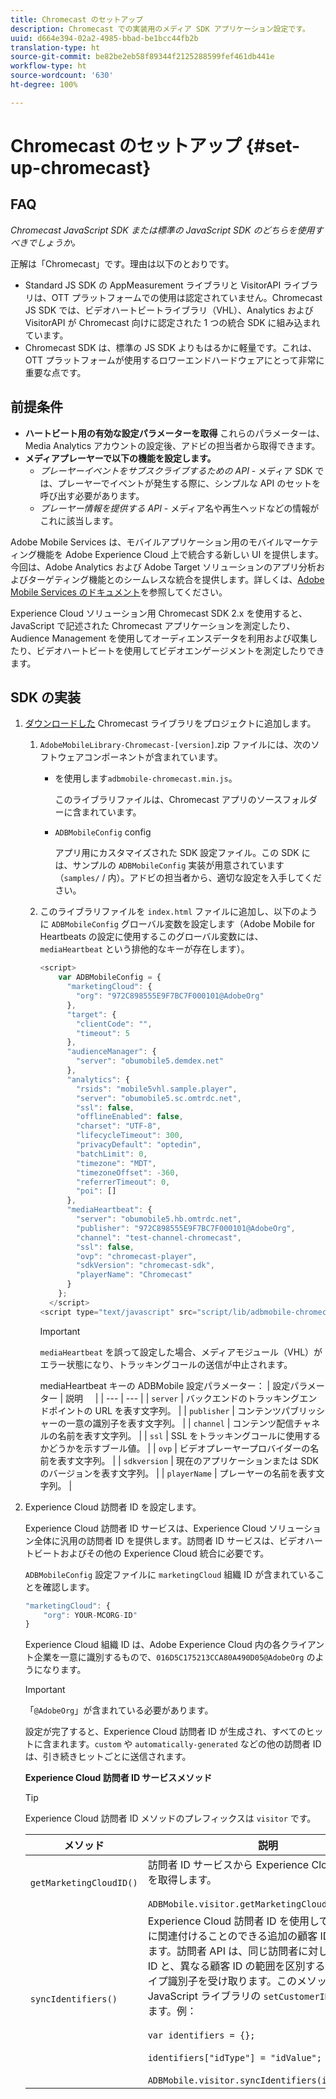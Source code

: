 ```yaml
---
title: Chromecast のセットアップ
description: Chromecast での実装用のメディア SDK アプリケーション設定です。
uuid: d664e394-02a2-4985-bbad-be1bcc44fb2b
translation-type: ht
source-git-commit: be82be2eb58f89344f2125288599fef461db441e
workflow-type: ht
source-wordcount: '630'
ht-degree: 100%

---
```



# Chromecast のセットアップ {#set-up-chromecast}

## FAQ

_Chromecast JavaScript SDK または標準の JavaScript SDK のどちらを使用すべきでしょうか。_

正解は「Chromecast」です。理由は以下のとおりです。
* Standard JS SDK の AppMeasurement ライブラリと VisitorAPI ライブラリは、OTT プラットフォームでの使用は認定されていません。Chromecast JS SDK では、ビデオハートビートライブラリ（VHL）、Analytics および VisitorAPI が Chromecast 向けに認定された 1 つの統合 SDK に組み込まれています。
* Chromecast SDK は、標準の JS SDK よりもはるかに軽量です。これは、OTT プラットフォームが使用するロワーエンドハードウェアにとって非常に重要な点です。

## 前提条件

* **ハートビート用の有効な設定パラメーターを取得** これらのパラメーターは、Media Analytics アカウントの設定後、アドビの担当者から取得できます。
* **メディアプレーヤーで以下の機能を設定します。**
   * *プレーヤーイベントをサブスクライブするための API* - メディア SDK では、プレーヤーでイベントが発生する際に、シンプルな API のセットを呼び出す必要があります。
   * *プレーヤー情報を提供する API* - メディア名や再生ヘッドなどの情報がこれに該当します。

Adobe Mobile Services は、モバイルアプリケーション用のモバイルマーケティング機能を Adobe Experience Cloud 上で統合する新しい UI を提供します。今回は、Adobe Analytics および Adobe Target ソリューションのアプリ分析およびターゲティング機能とのシームレスな統合を提供します。詳しくは、[Adobe Mobile Services のドキュメント](https://docs.adobe.com/content/help/ja-JP/mobile-services/using/home.html)を参照してください。

Experience Cloud ソリューション用 Chromecast SDK 2.x を使用すると、JavaScript で記述された Chromecast アプリケーションを測定したり、Audience Management を使用してオーディエンスデータを利用および収集したり、ビデオハートビートを使用してビデオエンゲージメントを測定したりできます。

## SDK の実装

1. [ダウンロードした](/help/sdk-implement/download-sdks.md#download-2x-sdks) Chromecast ライブラリをプロジェクトに追加します。

   1. `AdobeMobileLibrary-Chromecast-[version]`.zip ファイルには、次のソフトウェアコンポーネントが含まれています。

      *  を使用します`adbmobile-chromecast.min.js`。

         このライブラリファイルは、Chromecast アプリのソースフォルダーに含まれています。

      * `ADBMobileConfig` config

         アプリ用にカスタマイズされた SDK 設定ファイル。この SDK には、サンプルの `ADBMobileConfig` 実装が用意されています（`samples/` / 内）。アドビの担当者から、適切な設定を入手してください。
   1. このライブラリファイルを `index.html` ファイルに追加し、以下のように `ADBMobileConfig` グローバル変数を設定します（Adobe Mobile for Heartbeats の設定に使用するこのグローバル変数には、`mediaHeartbeat` という排他的なキーが存在します）。

      ```js
      <script>
          var ADBMobileConfig = {
            "marketingCloud": {
              "org": "972C898555E9F7BC7F000101@AdobeOrg"
            },
            "target": {
              "clientCode": "",
              "timeout": 5
            },
            "audienceManager": {
              "server": "obumobile5.demdex.net"
            },
            "analytics": {
              "rsids": "mobile5vhl.sample.player",
              "server": "obumobile5.sc.omtrdc.net",
              "ssl": false,
              "offlineEnabled": false,
              "charset": "UTF-8",
              "lifecycleTimeout": 300,
              "privacyDefault": "optedin",
              "batchLimit": 0,
              "timezone": "MDT",
              "timezoneOffset": -360,
              "referrerTimeout": 0,
              "poi": []
            },
            "mediaHeartbeat": {
              "server": "obumobile5.hb.omtrdc.net",
              "publisher": "972C898555E9F7BC7F000101@AdobeOrg",
              "channel": "test-channel-chromecast",
              "ssl": false,
              "ovp": "chromecast-player",
              "sdkVersion": "chromecast-sdk",
              "playerName": "Chromecast"
            }
          };
        </script>
      <script type="text/javascript" src="script/lib/adbmobile-chromecast.min.js"></script>
      ```

      >[!IMPORTANT]
      >
      >`mediaHeartbeat` を誤って設定した場合、メディアモジュール（VHL）がエラー状態になり、トラッキングコールの送信が中止されます。

      mediaHeartbeat キーの ADBMobile 設定パラメーター：
   | 設定パラメーター | 説明     |
   | --- | --- |
   | `server` | バックエンドのトラッキングエンドポイントの URL を表す文字列。 |
   | `publisher` | コンテンツパブリッシャーの一意の識別子を表す文字列。 |
   | `channel` | コンテンツ配信チャネルの名前を表す文字列。 |
   | `ssl` | SSL をトラッキングコールに使用するかどうかを示すブール値。 |
   | `ovp` | ビデオプレーヤープロバイダーの名前を表す文字列。 |
   | `sdkversion` | 現在のアプリケーションまたは SDK のバージョンを表す文字列。 |
   | `playerName` | プレーヤーの名前を表す文字列。 |


1. Experience Cloud 訪問者 ID を設定します。

   Experience Cloud 訪問者 ID サービスは、Experience Cloud ソリューション全体に汎用の訪問者 ID を提供します。訪問者 ID サービスは、ビデオハートビートおよびその他の Experience Cloud 統合に必要です。

   `ADBMobileConfig` 設定ファイルに `marketingCloud` 組織 ID が含まれていることを確認します。

   ```js
   "marketingCloud": {
       "org": YOUR-MCORG-ID"
   }
   ```

   Experience Cloud 組織 ID は、Adobe Experience Cloud 内の各クライアント企業を一意に識別するもので、`016D5C175213CCA80A490D05@AdobeOrg` のようになります。

   >[!IMPORTANT]
   >
   >「`@AdobeOrg`」が含まれている必要があります。

   設定が完了すると、Experience Cloud 訪問者 ID が生成され、すべてのヒットに含まれます。`custom` や `automatically-generated` などの他の訪問者 ID は、引き続きヒットごとに送信されます。

   **Experience Cloud 訪問者 ID サービスメソッド**

   >[!TIP]
   >
   >Experience Cloud 訪問者 ID メソッドのプレフィックスは `visitor` です。

   | メソッド | 説明 |
   | --- | --- |
   | `getMarketingCloudID()` | 訪問者 ID サービスから Experience Cloud 訪問者 ID を取得します。<br/><br/>`ADBMobile.visitor.getMarketingCloudID();` |
   | `syncIdentifiers()` | Experience Cloud 訪問者 ID を使用して、各訪問者に関連付けることのできる追加の顧客 ID を設定できます。訪問者 API は、同じ訪問者に対して複数の顧客 ID と、異なる顧客 ID の範囲を区別するための顧客タイプ識別子を受け取ります。このメソッドは、JavaScript ライブラリの `setCustomerIDs()` に相当します。例：<br/><br/>`var identifiers = {};` <br/><br/>`identifiers["idType"] = "idValue";` <br/><br/>`ADBMobile.visitor.syncIdentifiers(identifiers);` |



<!--   **Postbacks -** For more information about configuring postbacks, see [Configure Postbacks.](https://docs.adobe.com/content/help/en/mobile-services/using/manage-app-settings-ug/configuring-app/signals.html) -->

